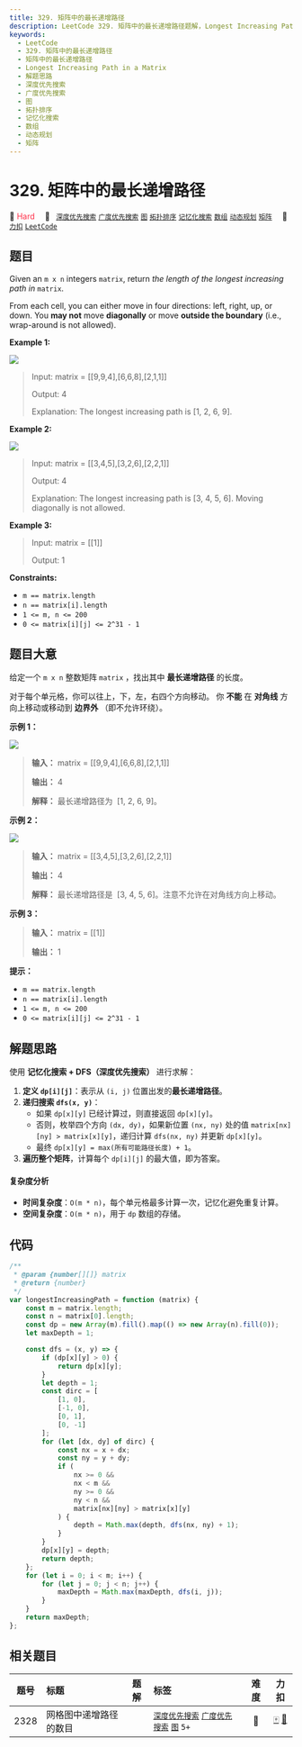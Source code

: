 ```yaml
---
title: 329. 矩阵中的最长递增路径
description: LeetCode 329. 矩阵中的最长递增路径题解，Longest Increasing Path in a Matrix，包含解题思路、复杂度分析以及完整的 JavaScript 代码实现。
keywords:
  - LeetCode
  - 329. 矩阵中的最长递增路径
  - 矩阵中的最长递增路径
  - Longest Increasing Path in a Matrix
  - 解题思路
  - 深度优先搜索
  - 广度优先搜索
  - 图
  - 拓扑排序
  - 记忆化搜索
  - 数组
  - 动态规划
  - 矩阵
---
```


# 329. 矩阵中的最长递增路径

🔴 <font color=#ff334b>Hard</font>&emsp; 🔖&ensp; [`深度优先搜索`](/tag/depth-first-search.md) [`广度优先搜索`](/tag/breadth-first-search.md) [`图`](/tag/graph.md) [`拓扑排序`](/tag/topological-sort.md) [`记忆化搜索`](/tag/memoization.md) [`数组`](/tag/array.md) [`动态规划`](/tag/dynamic-programming.md) [`矩阵`](/tag/matrix.md)&emsp; 🔗&ensp;[`力扣`](https://leetcode.cn/problems/longest-increasing-path-in-a-matrix) [`LeetCode`](https://leetcode.com/problems/longest-increasing-path-in-a-matrix)

## 题目

Given an `m x n` integers `matrix`, return _the length of the longest
increasing path in_ `matrix`.

From each cell, you can either move in four directions: left, right, up, or
down. You **may not** move **diagonally** or move **outside the boundary**
(i.e., wrap-around is not allowed).

**Example 1:**

![](https://assets.leetcode.com/uploads/2021/01/05/grid1.jpg)

> Input: matrix = [[9,9,4],[6,6,8],[2,1,1]]
>
> Output: 4
>
> Explanation: The longest increasing path is [1, 2, 6, 9].

**Example 2:**

![](https://assets.leetcode.com/uploads/2021/01/27/tmp-grid.jpg)

> Input: matrix = [[3,4,5],[3,2,6],[2,2,1]]
>
> Output: 4
>
> Explanation: The longest increasing path is [3, 4, 5, 6]. Moving diagonally is not allowed.

**Example 3:**

> Input: matrix = [[1]]
>
> Output: 1

**Constraints:**

- `m == matrix.length`
- `n == matrix[i].length`
- `1 <= m, n <= 200`
- `0 <= matrix[i][j] <= 2^31 - 1`

## 题目大意

给定一个 `m x n` 整数矩阵 `matrix` ，找出其中 **最长递增路径** 的长度。

对于每个单元格，你可以往上，下，左，右四个方向移动。 你 **不能** 在 **对角线** 方向上移动或移动到 **边界外** （即不允许环绕）。

**示例 1：**

![](https://assets.leetcode.com/uploads/2021/01/05/grid1.jpg)

> **输入：** matrix = [[9,9,4],[6,6,8],[2,1,1]]
>
> **输出：** 4
>
> **解释：** 最长递增路径为  [1, 2, 6, 9]。

**示例 2：**

![](https://assets.leetcode.com/uploads/2021/01/27/tmp-grid.jpg)

> **输入：** matrix = [[3,4,5],[3,2,6],[2,2,1]]
>
> **输出：** 4
>
> **解释：** 最长递增路径是  [3, 4, 5, 6]。注意不允许在对角线方向上移动。

**示例 3：**

> **输入：** matrix = [[1]]
>
> **输出：** 1

**提示：**

- `m == matrix.length`
- `n == matrix[i].length`
- `1 <= m, n <= 200`
- `0 <= matrix[i][j] <= 2^31 - 1`

## 解题思路

使用 **记忆化搜索 + DFS（深度优先搜索）** 进行求解：

1. **定义 `dp[i][j]`**：表示从 `(i, j)` 位置出发的**最长递增路径**。
2. **递归搜索 `dfs(x, y)`**：
   - 如果 `dp[x][y]` 已经计算过，则直接返回 `dp[x][y]`。
   - 否则，枚举四个方向 `(dx, dy)`，如果新位置 `(nx, ny)` 处的值 `matrix[nx][ny] > matrix[x][y]`，递归计算 `dfs(nx, ny)` 并更新 `dp[x][y]`。
   - 最终 `dp[x][y] = max(所有可能路径长度) + 1`。
3. **遍历整个矩阵**，计算每个 `dp[i][j]` 的最大值，即为答案。

#### 复杂度分析

- **时间复杂度**：`O(m * n)`，每个单元格最多计算一次，记忆化避免重复计算。
- **空间复杂度**：`O(m * n)`，用于 `dp` 数组的存储。

## 代码

```javascript
/**
 * @param {number[][]} matrix
 * @return {number}
 */
var longestIncreasingPath = function (matrix) {
	const m = matrix.length;
	const n = matrix[0].length;
	const dp = new Array(m).fill().map(() => new Array(n).fill(0));
	let maxDepth = 1;

	const dfs = (x, y) => {
		if (dp[x][y] > 0) {
			return dp[x][y];
		}
		let depth = 1;
		const dirc = [
			[1, 0],
			[-1, 0],
			[0, 1],
			[0, -1]
		];
		for (let [dx, dy] of dirc) {
			const nx = x + dx;
			const ny = y + dy;
			if (
				nx >= 0 &&
				nx < m &&
				ny >= 0 &&
				ny < n &&
				matrix[nx][ny] > matrix[x][y]
			) {
				depth = Math.max(depth, dfs(nx, ny) + 1);
			}
		}
		dp[x][y] = depth;
		return depth;
	};
	for (let i = 0; i < m; i++) {
		for (let j = 0; j < n; j++) {
			maxDepth = Math.max(maxDepth, dfs(i, j));
		}
	}
	return maxDepth;
};
```

## 相关题目

<!-- prettier-ignore -->
| 题号 | 标题 | 题解 | 标签 | 难度 | 力扣 |
| :------: | :------ | :------: | :------ | :------: | :------: |
| 2328 | 网格图中递增路径的数目 |  |  [`深度优先搜索`](/tag/depth-first-search.md) [`广度优先搜索`](/tag/breadth-first-search.md) [`图`](/tag/graph.md) `5+` | 🔴 | [🀄️](https://leetcode.cn/problems/number-of-increasing-paths-in-a-grid) [🔗](https://leetcode.com/problems/number-of-increasing-paths-in-a-grid) |